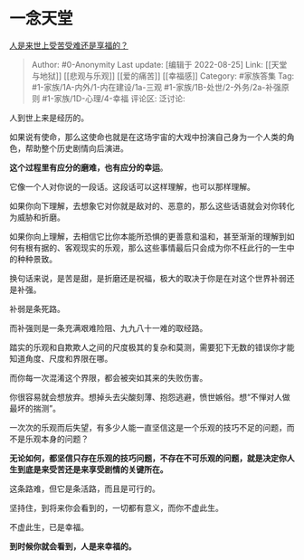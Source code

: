 # 一念天堂
[人是来世上受苦受难还是享福的？](https://www.zhihu.com/question/441241665/answer/2643892725)

> Author: #0-Anonymity
> Last update: [编辑于 2022-08-25]
> Link: [[天堂与地狱]] [[悲观与乐观]] [[爱的痛苦]] [[幸福感]]
> Category: #家族答集
> Tag: #1-家族/1A-内外/1-内在建设/1a-三观 #1-家族/1B-处世/2-外务/2a-补强原则 #1-家族/1D-心理/4-幸福
> 评论区:
> 泛讨论:

人到世上来是经历的。

如果说有使命，那么这使命也就是在这场宇宙的大戏中扮演自己身为一个人类的角色，帮助整个历史剧情向后演进。

**这个过程里有应分的磨难，也有应分的幸运**。

它像一个人对你说的一段话。这段话可以这样理解，也可以那样理解。

如果你向下理解，去想象它对你就是敌对的、恶意的，那么这些话语就会对你转化为威胁和折磨。

如果你向上理解，去相信它比你本能所恐惧的更善意和温和，甚至渐渐的理解到如何有根有据的、客观现实的乐观，那么这些事情最后只会成为你不枉此行的一生中的种种景致。

换句话来说，是苦是甜，是折磨还是祝福，极大的取决于你是在对这个世界补弱还是补强。

补弱是条死路。

而补强则是一条充满艰难险阻、九九八十一难的取经路。

踏实的乐观和自欺欺人之间的尺度极其的复杂和莫测，需要犯下无数的错误你才能知道角度、尺度和界限在哪。

而你每一次混淆这个界限，都会被突如其来的失败伤害。

你很容易就会想放弃。想掉头去尖酸刻薄、抱怨逃避，愤世嫉俗。想“不惮对人做最坏的揣测”。

一次次的乐观而后失望，有多少人能一直坚信这是一个乐观的技巧不足的问题，而不是乐观本身的问题？

**无论如何，都坚信只存在乐观的技巧问题，不存在不可乐观的问题，就是决定你人生到底是来受苦还是来享受剧情的关键所在。**

这条路难，但它是条活路，而且是可行的。

坚持住，到将来你会看到的，一切都有意义，而你不虚此生。

不虚此生，已是幸福。

**到时候你就会看到，人是来幸福的。**
